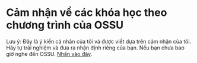 # Cảm nhận về các khóa học theo chương trình của OSSU
Lưu ý: Đây là ý kiến cá nhân của tôi và được viết dựa trên cảm nhận của tôi. Hãy tự trải nghiệm và đưa ra nhận định riêng của bạn.
Nếu bạn chưa bao giờ nghe đến OSSU. [Nhấn vào đây](https://github.com/ossu/computer-science/).
